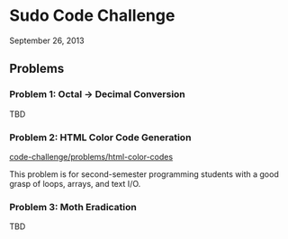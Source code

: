 Sudo Code Challenge
===================
September 26, 2013

Problems
--------

### Problem 1: Octal -> Decimal Conversion

TBD

### Problem 2: HTML Color Code Generation

[code-challenge/problems/html-color-codes](https://github.com/sudounlv/code-challenge/tree/master/problems/html-color-codes)

This problem is for second-semester programming students with a good grasp of loops, arrays, and text I/O.

### Problem 3: Moth Eradication

TBD
